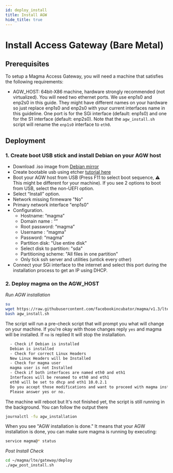 ```yaml
---
id: deploy_install
title: Install AGW
hide_title: true
---
```


# Install Access Gateway (Bare Metal)

## Prerequisites

To setup a Magma Access Gateway, you will need a machine that
satisfies the following requirements:

- AGW_HOST: 64bit-X86 machine, hardware strongly recommended (not virtualized).
  You will need two ethernet ports. We use enp1s0 and enp2s0 in this guide.
  They might have different names on your hardware so just replace enp1s0 and
  enp2s0 with your current interfaces name in this guideline.
  One port is for the SGi interface (default: enp1s0) and one for the S1
  interface (default: enp2s0). Note that the `agw_install.sh` script will
  rename the `enp1s0` interface to `eth0`.

## Deployment

### 1. Create boot USB stick and install Debian on your AGW host

- Download .iso image from [Debian mirror](https://cdimage.debian.org/cdimage/archive/9.13.0/amd64/iso-cd/debian-9.13.0-amd64-netinst.iso)
- Create bootable usb using etcher [tutorial here](https://tutorials.ubuntu.com/tutorial/tutorial-create-a-usb-stick-on-macos#0)
- Boot your AGW host from USB
  (Press F11 to select boot sequence, :warning: This might be different for
  your machine). If you see 2 options to boot from USB, select the non-UEFI
  option.
- Select “Install” option.
- Network missing firmeware "No"
- Primary network interface "enp1s0"
- Configuration.
  * Hostname: “magma”
  * Domain name : “”
  * Root password: “magma”
  * Username : “magma”
  * Password: “magma”
  * Partition disk: "Use entire disk"
  * Select disk to partition: "sda"
  * Partitioning scheme: "All files in one partition"
  * Only tick ssh server and utilities (untick every other)
- Connect your SGi interface to the internet and select this port during the
installation process to get an IP using DHCP.

### 2. Deploy magma on the  AGW_HOST

*Run AGW installation*

```bash
su
wget https://raw.githubusercontent.com/facebookincubator/magma/v1.3/lte/gateway/deploy/agw_install.sh
bash agw_install.sh
```

The script will run a pre-check script that will prompt you what will change
on your machine. If you're okay with those changes reply `yes` and magma will
be installed. If `no` is replied It will stop the installation.

```bash
  - Check if Debian is installed
  Debian is installed
  - Check for correct Linux Headers
  New Linux Headers will be Installed
  - Check for magma user
  magma user is not Installed
  - Check if both interfaces are named eth0 and eth1
  Interfaces will be renamed to eth0 and eth1
  eth0 will be set to dhcp and eth1 10.0.2.1
  Do you accept those modifications and want to proceed with magma installation?(y/n)
  Please answer yes or no.
  ```

The machine will reboot but It's not finished yet, the script is still running in the background.
You can follow the output there

```bash
journalctl -fu agw_installation
```

When you see "AGW installation is done." It means that your AGW installation is done, you can make sure magma is running by executing:

```bash
service magma@* status
```

*Post Install Check*

``` bash
cd ~/magma/lte/gateway/deploy
./agw_post_install.sh
```
